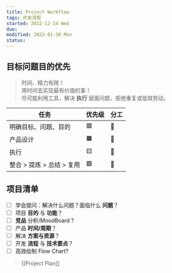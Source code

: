 ```yaml
---
title: Project Workflow
tags: 开发流程    
started: 2022-12-14 Wed
due: 
modified: 2023-01-30 Mon
status: 
---
```

## 目标问题目的优先
>时间、精力有限！  
>用时间去实现最有价值的事！  
>尽可能利用工具，解决 **执行** 层面问题，拒绝重复或低效劳动。

| 任务                 |优先级  | 分工 |
| -------------------- | ---- | ------ |
| 明确目标、问题、目的 |   🟥   |   👩     |
| 产品设计             |  🟧    |   👩     |
| 执行                 |  🟨    |   🤖     |
| 整合 > 提炼 > 总结 > 复用                     |  🟩    |   👩     |

## 项目清单
- [ ] 学会提问：解决什么问题？面临什么 **问题**？
- [ ] 项目 **目的** 与 **功能**？
- [ ] **竞品** 分析/MoodBoard？
- [ ] 产品 **时间/周期**？
- [ ] 解决 **方案与资源**？
- [ ] 开发 **流程** 与 **技术要点**？
- [ ] 高效绘制 Flow Chart?
>[[Project Plan]]